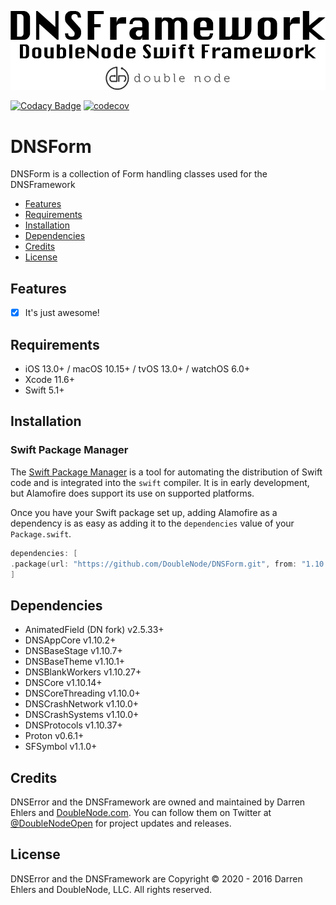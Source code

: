 ![DoubleNode Swift Framework](https://github.com/DoubleNode/DNSCoreThreading/raw/master/DNSFrameworkLogo.png)

[![Codacy Badge](https://api.codacy.com/project/badge/Grade/1b72bc254fc143be9db80b7ea3cf5ed5)](https://www.codacy.com?utm_source=github.com&amp;utm_medium=referral&amp;utm_content=DoubleNode/DNSForm&amp;utm_campaign=Badge_Grade)
[![codecov](https://codecov.io/gh/DoubleNode/DNSForm/branch/master/graph/badge.svg?token=KMKaTccEwW)](https://codecov.io/gh/DoubleNode/DNSForm)

# DNSForm

DNSForm is a collection of Form handling classes used for the DNSFramework

-   [Features](#features)
-   [Requirements](#requirements)
-   [Installation](#installation)
-   [Dependencies](#dependencies)
-   [Credits](#credits)
-   [License](#license)

## Features

-   [x] It's just awesome!

## Requirements

-   iOS 13.0+ / macOS 10.15+ / tvOS 13.0+ / watchOS 6.0+
-   Xcode 11.6+
-   Swift 5.1+

## Installation

### Swift Package Manager

The [Swift Package Manager](https://swift.org/package-manager/) is a tool for automating the distribution of Swift code and is integrated into the `swift` compiler. It is in early development, but Alamofire does support its use on supported platforms.

Once you have your Swift package set up, adding Alamofire as a dependency is as easy as adding it to the `dependencies` value of your `Package.swift`.

```swift
dependencies: [
.package(url: "https://github.com/DoubleNode/DNSForm.git", from: "1.10.120")
]
```

## Dependencies

-   AnimatedField (DN fork) v2.5.33+
-   DNSAppCore v1.10.2+
-   DNSBaseStage v1.10.7+
-   DNSBaseTheme v1.10.1+
-   DNSBlankWorkers v1.10.27+
-   DNSCore v1.10.14+
-   DNSCoreThreading v1.10.0+
-   DNSCrashNetwork v1.10.0+
-   DNSCrashSystems v1.10.0+
-   DNSProtocols v1.10.37+
-   Proton v0.6.1+
-   SFSymbol v1.1.0+

## Credits

DNSError and the DNSFramework are owned and maintained by Darren Ehlers and [DoubleNode.com](http://doublenode.com). You can follow them on Twitter at [@DoubleNodeOpen](https://twitter.com/DoubleNodeOpen) for project updates and releases.

## License

DNSError and the DNSFramework are Copyright © 2020 - 2016 Darren Ehlers and DoubleNode, LLC. All rights reserved.
